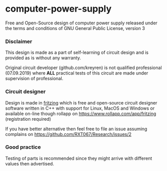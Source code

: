 # computer-power-supply
Free and Open-Source design of computer power supply released under the terms and conditions of GNU General Public License, version 3

### Disclaimer
This design is made as a part of self-learning of circuit design and is provided as is without any warranty.

Original circuit developer (github.com/kreyren) is not qualified professional (07.09.2019) where **ALL** practical tests of this circuit are made under supervision of professional.

### Circuit designer
Design is made in [fritzing](https://fritzing.org/) which is free and open-source circuit designer software written in C++ with support for Linux, MacOS and Windows or available on-line though rollapp on https://www.rollapp.com/app/fritzing (registration required)

If you have better alternative then feel free to file an issue assuming complains on https://github.com/RXT067/Research/issues/2

### Good practice

Testing of parts is recommended since they might arrive with different values then advertised.
